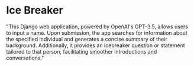 # Ice Breaker

"This Django web application, powered by OpenAI's GPT-3.5, allows users to input a name. Upon submission, the app searches for information about 
the specified individual and generates a concise summary of their background. 
Additionally, it provides an icebreaker question or statement tailored to that person, facilitating smoother introductions and conversations."
